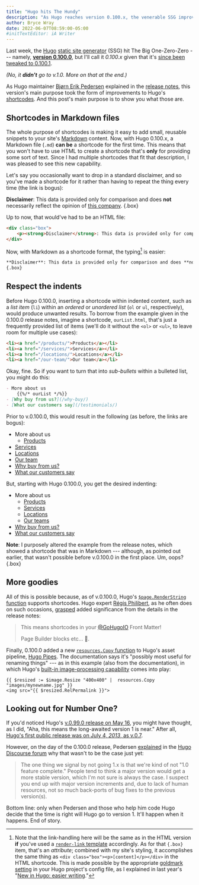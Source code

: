 ```yaml
---
title: "Hugo hits The Hundy"
description: "As Hugo reaches version 0.100.x, the venerable SSG improves upon its handling of shortcodes."
author: Bryce Wray
date: 2022-06-07T08:59:00-05:00
#initTextEditor: iA Writer
---
```


Last week, the [Hugo](https://gohugo.io) [static site generator](https://jamstack.org/generators/) (SSG) hit The Big One-Zero-Zero --- namely, **[version 0.100.0](https://github.com/gohugoio/hugo/releases/tag/v0.100.0)**, but I'll call it *0.100.x* given that it's [since been tweaked to 0.100.1](https://github.com/gohugoio/hugo/releases/tag/v0.100.1).

*(No, it **didn't** go to v.1.0. More on that at the end.)*

As Hugo maintainer [Bjørn Erik Pedersen](https://github.com/bep) explained in the [release notes](https://github.com/gohugoio/hugo/releases/tag/v0.100.0), this version's main purpose took the form of improvements to Hugo's [shortcodes](https://gohugo.io/templates/shortcode-templates/). And this post's main purpose is to show you what those are.

## Shortcodes in Markdown files

The whole purpose of shortcodes is making it easy to add small, reusable snippets to your site's [Markdown](https://daringfireball.net/projects/markdown/) content. Now, with Hugo 0.100.x, a Markdown file (`.md`) **can be** a shortcode for the first time. This means that you won't have to use HTML to create a shortcode that's **only** for providing some sort of text. Since I had multiple shortcodes that fit that description, I was pleased to see this new capability.

Let's say you occasionally want to drop in a standard disclaimer, and so you've made a shortcode for it rather than having to repeat the thing every time (the link is bogus):

**Disclaimer**: This data is provided only for comparison and does **not** necessarily reflect the opinion of [this company](#).
{.box}

Up to now, that would've had to be an HTML file:

```html
<div class="box">
	<p><strong>Disclaimer</strong>: This data is provided only for comparison and does <strong>not</strong> necessarily reflect the opinion of <a href="{{ .Site.BaseUrl }}/about/" rel="nofollow">this company</a>.</p>
</div>
```

Now, with Markdown as a shortcode format, the typing[^typing] is easier:

```md
**Disclaimer**: This data is provided only for comparison and does **not** necessarily reflect the opinion of [this company]({{ .Site.BaseUrl }}about/).
{.box}
```

[^typing]: Note that the link-handling here will be the same as in the HTML version **if** you've used a [`render-link` template](https://gohugo.io/templates/render-hooks/#render-hooks-for-headings-links-and-images) accordingly. As for that `{.box}` item, that's an *attribute*; combined with my site's styling, it accomplishes the same thing as `<div class="box"><p>[content]</p></div>` in the HTML shortcode. This is made possible by the appropriate [goldmark](https://github.com/yuin/goldmark) [setting](https://gohugo.io/getting-started/configuration-markup#goldmark) in your Hugo project's config file, as I explained in last year's "[New in Hugo: easier writing](/posts/2021/02/new-hugo-easier-writing/)."

## Respect the indents

Before Hugo 0.100.0, inserting a shortcode within indented content, such as a *list item* (`li`) within an *ordered* or *unordered list* (`ol` or `ul`, respectively), would produce unwanted results. To borrow from the example given in the 0.100.0 release notes, imagine a shortcode, `ourList.html`, that's just a frequently provided list of items (we'll do it without the `<ol>` or `<ul>`, to leave room for multiple use cases):

```html
<li><a href="/products/">Products</a></li>
<li><a href="/services/">Services</a></li>
<li><a href="/locations/">Locations</a></li>
<li><a href="/our-team/">Our team</a></li>
```

Okay, fine. So if you want to turn that into *sub-bullets* within a bulleted list, you might do this:

```md
- More about us
	{{%/* ourList */%}}
- [Why buy from us?](/why-buy/)
- [What our customers say](/testimonials/)
```

<!--To those sneaking a look at this post's content file: the `/*` and `*/` above allow it to render on this page as it should, **without** confusing Hugo.-->

Prior to v.0.100.0, this would result in the following (as before, the links are bogus):

<ul>
	<li>More about us
		<ul>
			<li><a href="#">Products</a></li>
		</ul>
	 </li>
	 <li><a href="#">Services</a></li>
	 <li><a href="#">Locations</a></li>
	 <li><a href="#">Our team</a></li>
	 <li><a href="#">Why buy from us?</a></li>
	 <li><a href="#">What our customers say</a></li>
</ul>

But, starting with Hugo 0.100.0, you get the desired indenting:

- More about us
	- [Products](#)
	- [Services](#)
	- [Locations](#)
	- [Our teams](#)
- [Why buy from us?](#)
- [What our customers say](#)

**Note**: I purposely altered the example from the release notes, which showed a shortcode that was in Markdown --- although, as pointed out earlier, that wasn't possible before v.0.100.0 in the first place. Um, oops?
{.box}

## More goodies

All of this is possible because, as of v.0.100.0, Hugo's [`$page.RenderString` function](https://gohugo.io/functions/renderstring/) supports shortcodes. Hugo expert [Régis Philibert](https://github.com/regisphilibert), as he often does on such occasions, [grasped](https://twitter.com/regisphilibert/status/1531705641739460612) added significance from the details in the release notes:

> This means shortcodes in your [@GoHugoIO](https://twitter.com/GoHugoIO) Front Matter!
>
> Page Builder blocks etc… 🎉.

Finally, 0.100.0 added a new [`resources.Copy` function](https://gohugo.io/hugo-pipes/introduction/#copy-a-resource) to Hugo's asset pipeline, [Hugo Pipes](https://gohugo.io/hugo-pipes/introduction/). The documentation says it's "possibly most useful for renaming things" --- as in this example (also from the documentation), in which Hugo's [built-in image-processing capability](https://gohugo.io/content-management/image-processing/) comes into play:

```go-html-template
{{ $resized := $image.Resize "400x400" |  resources.Copy "images/mynewname.jpg" }}
<img src="{{ $resized.RelPermalink }}">
```

## Looking out for Number One?

If you'd noticed Hugo's [v.0.99.0 release on May 16](https://github.com/gohugoio/hugo/releases/tag/v0.99.0), you might have thought, as I did, "Aha, this means the long-awaited version 1 is near." After all, [Hugo's first public release was on July 4, *2013*, as v.0.7](https://github.com/gohugoio/hugo/releases/tag/v0.7).

However, on the day of the 0.100.0 release, Pedersen [explained](https://discourse.gohugo.io/t/hugo-0-100-0-released/38874/11) in the [Hugo Discourse forum](https://discourse.gohugo.io/) why that wasn't to be the case just yet:

> The one thing we signal by not going 1.x is that we're kind of not "1.0 feature complete." People tend to think a major version would get a more stable version, which I'm not sure is always the case. I suspect you end up with major version increments and, due to lack of human resources, not so much back-ports of bug fixes to the previous version(s).

Bottom line: only when Pedersen and those who help him code Hugo decide that the time is right will Hugo go to version 1. It'll happen when it happens. End of story.
